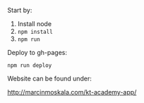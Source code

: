 Start by:

1. Install node
2. `npm install`
3. `npm run`

Deploy to gh-pages:

`npm run deploy`

Website can be found under:

http://marcinmoskala.com/kt-academy-app/